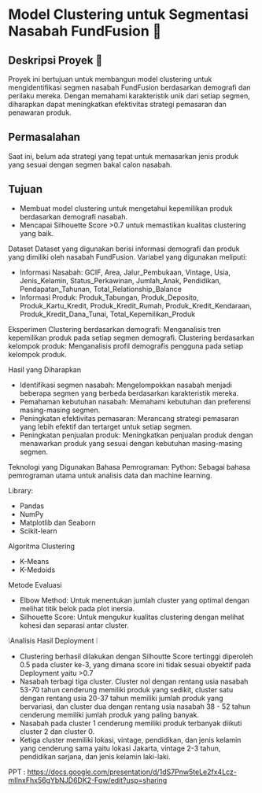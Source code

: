 # Model Clustering untuk Segmentasi Nasabah FundFusion 🏦

## Deskripsi Proyek 📓
Proyek ini bertujuan untuk membangun model clustering untuk mengidentifikasi segmen nasabah FundFusion berdasarkan demografi dan perilaku mereka. Dengan memahami karakteristik unik dari setiap segmen, diharapkan dapat meningkatkan efektivitas strategi pemasaran dan penawaran produk.

## Permasalahan 
Saat ini, belum ada strategi yang tepat untuk memasarkan jenis produk yang sesuai dengan segmen bakal calon nasabah.

## Tujuan
- Membuat model clustering untuk mengetahui kepemilikan produk berdasarkan demografi nasabah.
- Mencapai Silhouette Score >0.7 untuk memastikan kualitas clustering yang baik.

Dataset
Dataset yang digunakan berisi informasi demografi dan produk yang dimiliki oleh nasabah FundFusion. Variabel yang digunakan meliputi:
  - Informasi Nasabah: GCIF, Area, Jalur_Pembukaan, Vintage, Usia, Jenis_Kelamin, Status_Perkawinan, Jumlah_Anak, Pendidikan, Pendapatan_Tahunan, Total_Relationship_Balance
  - Informasi Produk: Produk_Tabungan, Produk_Deposito, Produk_Kartu_Kredit, Produk_Kredit_Rumah, Produk_Kredit_Kendaraan, Produk_Kredit_Dana_Tunai, Total_Kepemilikan_Produk   

Eksperimen
Clustering berdasarkan demografi: Menganalisis tren kepemilikan produk pada setiap segmen demografi.
Clustering berdasarkan kelompok produk: Menganalisis profil demografis pengguna pada setiap kelompok produk.

Hasil yang Diharapkan
- Identifikasi segmen nasabah: Mengelompokkan nasabah menjadi beberapa segmen yang berbeda berdasarkan karakteristik mereka.
- Pemahaman kebutuhan nasabah: Memahami kebutuhan dan preferensi masing-masing segmen.
- Peningkatan efektivitas pemasaran: Merancang strategi pemasaran yang lebih efektif dan tertarget untuk setiap segmen.
- Peningkatan penjualan produk: Meningkatkan penjualan produk dengan menawarkan produk yang sesuai dengan kebutuhan masing-masing segmen.

Teknologi yang Digunakan
Bahasa Pemrograman:
Python: Sebagai bahasa pemrograman utama untuk analisis data dan machine learning.

Library:
- Pandas
- NumPy
- Matplotlib dan Seaborn
- Scikit-learn

Algoritma Clustering
- K-Means
- K-Medoids

Metode Evaluasi
- Elbow Method: Untuk menentukan jumlah cluster yang optimal dengan melihat titik belok pada plot inersia.
- Silhouette Score: Untuk mengukur kualitas clustering dengan melihat kohesi dan separasi antar cluster.



❕Analisis Hasil Deployment ❕
  - Clustering berhasil dilakukan dengan Silhoutte Score tertinggi diperoleh 0.5 pada cluster ke-3, yang dimana score ini tidak sesuai obyektif pada Deployment yaitu >0.7
  - Nasabah terbagi tiga cluster. Cluster nol dengan rentang usia nasabah 53-70 tahun cenderung memiliki produk yang sedikit, cluster satu dengan rentang usia 20-37 tahun memiliki jumlah produk yang  bervariasi, dan cluster dua dengan rentang usia nasabah 38 - 52 tahun cenderung memiliki jumlah produk yang paling banyak.
  - Nasabah pada cluster 1 cenderung memiliki produk terbanyak diikuti cluster 2 dan cluster 0.
  - Ketiga cluster memiliki lokasi, vintage, pendidikan, dan jenis kelamin yang cenderung sama yaitu lokasi Jakarta, vintage 2-3 tahun, pendidikan sarjana, dan jenis kelamin laki-laki.

PPT : https://docs.google.com/presentation/d/1dS7Pnw5teLe2fx4Lcz-mIInxFhx56gYbNJD6DK2-Fqw/edit?usp=sharing
